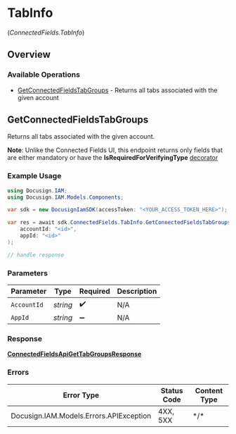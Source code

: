 # TabInfo
(*ConnectedFields.TabInfo*)

## Overview

### Available Operations

* [GetConnectedFieldsTabGroups](#getconnectedfieldstabgroups) - Returns all tabs associated with the given account

## GetConnectedFieldsTabGroups

Returns all tabs associated with the given account. 

 **Note**: Unlike the Connected Fields UI, this endpoint returns only fields that are either mandatory or have the **IsRequiredForVerifyingType** <a href="https://concerto.accordproject.org/docs/design/specification/model-decorators/" target="_blank">decorator</a>

### Example Usage

```csharp
using Docusign.IAM;
using Docusign.IAM.Models.Components;

var sdk = new DocusignIamSDK(accessToken: "<YOUR_ACCESS_TOKEN_HERE>");

var res = await sdk.ConnectedFields.TabInfo.GetConnectedFieldsTabGroupsAsync(
    accountId: "<id>",
    appId: "<id>"
);

// handle response
```

### Parameters

| Parameter          | Type               | Required           | Description        |
| ------------------ | ------------------ | ------------------ | ------------------ |
| `AccountId`        | *string*           | :heavy_check_mark: | N/A                |
| `AppId`            | *string*           | :heavy_minus_sign: | N/A                |

### Response

**[ConnectedFieldsApiGetTabGroupsResponse](../../Models/Requests/ConnectedFieldsApiGetTabGroupsResponse.md)**

### Errors

| Error Type                              | Status Code                             | Content Type                            |
| --------------------------------------- | --------------------------------------- | --------------------------------------- |
| Docusign.IAM.Models.Errors.APIException | 4XX, 5XX                                | \*/\*                                   |